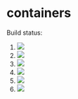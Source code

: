 # containers

Build status:

1. [![](https://github.com/jp-walker/containers/workflows/tests-fibonacci/badge.svg)](https://github.com/jp-walker/containers/actions?query=workflow%3Atests-fibonacci)
1. [![](https://github.com/jp-walker/containers/workflows/tests-range/badge.svg)](https://github.com/jp-walker/containers/actions?query=workflow%3Atests-range)
1. [![](https://github.com/jp-walker/containers/workflows/tests-BST/badge.svg)](https://github.com/jp-walker/containers/actions?query=workflow%3Atests-BST)
1. [![](https://github.com/jp-walker/containers/workflows/tests-BinaryTree/badge.svg)](https://github.com/jp-walker/containers/actions?query=workflow%3Atests-BinaryTree)
1. [![](https://github.com/jp-walker/containers/workflows/tests-AVLTree/badge.svg)](https://github.com/jp-walker/containers/actions?query=workflow%3Atests-AVLTree)
1. [![](https://github.com/jp-walker/containers/workflows/tests-heap/badge.svg)](https://github.com/jp-walker/containers/actions?query=workflow%3Atests-heap)
